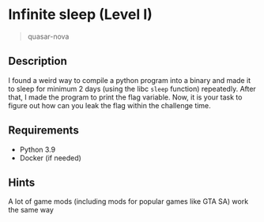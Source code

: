 # Infinite sleep (Level I)
> quasar-nova 

## Description
I found a weird way to compile a python program into a binary and made it to sleep for minimum 2 days (using the libc `sleep` function) repeatedly. After that, I made the program to print the flag variable.
Now, it is your task to figure out how can you leak the flag within the challenge time.

## Requirements
+ Python 3.9
+ Docker (if needed)

## Hints
A lot of game mods (including mods for popular games like GTA SA) work the same way 
